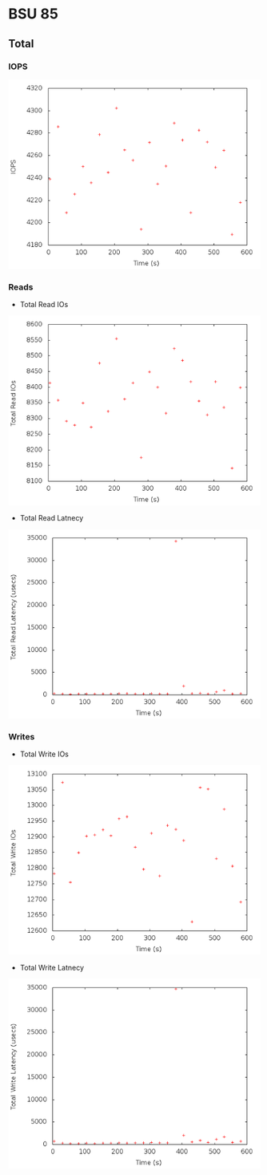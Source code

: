 
# BSU 85

## Total

### IOPS

![total_iops](pblio_iops.png)

### Reads

* Total Read IOs

![total_read_ios](pblio_total_read_ios.png)

* Total Read Latnecy

![total_read_latency](pblio_total_read_latency.png)

### Writes

* Total Write IOs

![total_write_ios](pblio_total_write_ios.png)

* Total Write Latnecy

![total_write_latency](pblio_total_write_latency.png)


